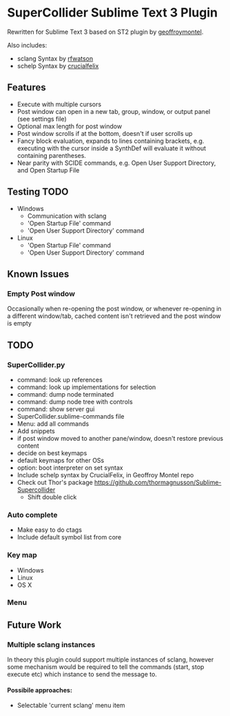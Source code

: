 # SuperCollider Sublime Text 3 Plugin

Rewritten for Sublime Text 3 based on ST2 plugin by [geoffroymontel](https://github.com/geoffroymontel/supercollider-package-for-sublime-text).

Also includes:
- sclang Syntax by [rfwatson](https://github.com/rfwatson/supercollider-tmbundle)
- schelp Syntax by [crucialfelix](https://github.com/crucialfelix)

## Features

- Execute with multiple cursors
- Post window can open in a new tab, group, window, or output panel (see settings file)
- Optional max length for post window
- Post window scrolls if at the bottom, doesn't if user scrolls up
- Fancy block evaluation, expands to lines containing brackets, e.g. executing with the cursor inside a SynthDef will evaluate it without containing parentheses.
- Near parity with SCIDE commands, e.g. Open User Support Directory, and Open Startup File

## Testing TODO

- Windows
    - Communication with sclang
    - 'Open Startup File' command
    - 'Open User Support Directory' command
- Linux
    - 'Open Startup File' command
    - 'Open User Support Directory' command

## Known Issues

### Empty Post window

Occasionally when re-opening the post window, or whenever re-opening in a different window/tab, cached content isn't retrieved and the post window is empty

## TODO

### SuperCollider.py

- command: look up references
- command: look up implementations for selection
- command: dump node terminated
- command: dump node tree with controls
- command: show server gui
- SuperCollider.sublime-commands file
- Menu: add all commands
- Add snippets
- if post window moved to another pane/window, doesn't restore previous content
- decide on best keymaps
- default keymaps for other OSs
- option: boot interpreter on set syntax
- Include schelp syntax by CrucialFelix, in Geoffroy Montel repo
- Check out Thor's package https://github.com/thormagnusson/Sublime-Supercollider
    - Shift double click


### Auto complete

- Make easy to do ctags
- Include default symbol list from core

### Key map

- Windows
- Linux
- OS X

### Menu

## Future Work

### Multiple sclang instances

In theory this plugin could support multiple instances of sclang, however some mechanism would be required to tell the commands (start, stop execute etc) which instance to send the message to.

#### Possibile approaches:

- Selectable 'current sclang' menu item
